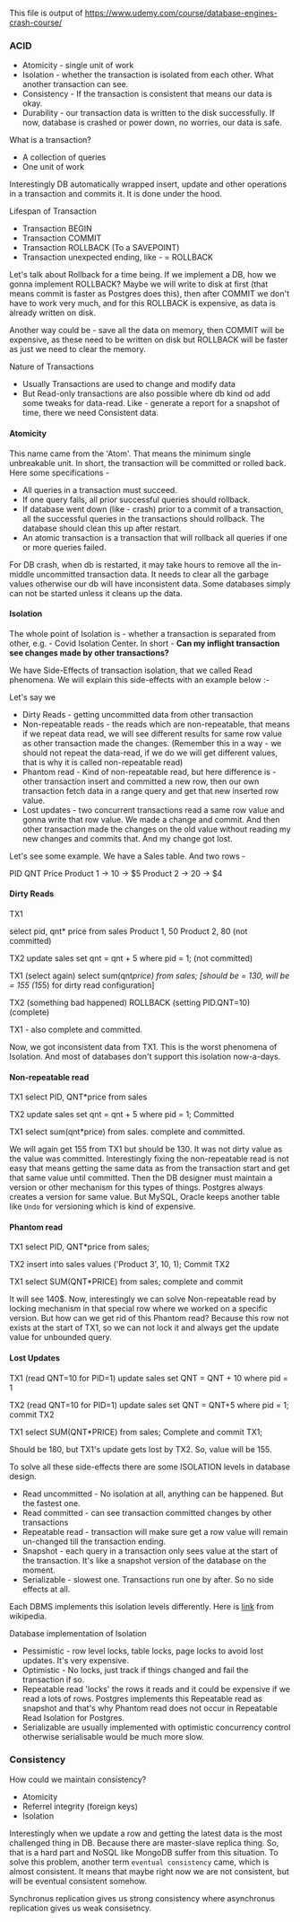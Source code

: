 This file is output of https://www.udemy.com/course/database-engines-crash-course/

### ACID 

- Atomicity - single unit of work
- Isolation - whether the transaction is isolated from each other. What another transaction can see.
- Consistency - If the transaction is consistent that means our data is okay.
- Durability - our transaction data is written to the disk successfully. If now, database is crashed or power down, no worries, our data is safe.

What is a transaction?

- A collection of queries
- One unit of work

Interestingly DB automatically wrapped insert, update and other operations in a transaction and commits it. It is done under the hood.

Lifespan of Transaction

- Transaction BEGIN
- Transaction COMMIT
- Transaction ROLLBACK (To a SAVEPOINT)
- Transaction unexpected ending, like - = ROLLBACK

Let's talk about Rollback for a time being. If we implement a DB, how we gonna implement ROLLBACK? Maybe we will write to disk at first (that means commit is faster as Postgres does this), then after COMMIT we don't have to work very much, and for this ROLLBACK is expensive, as data is already written on disk.  

Another way could be - save all the data on memory, then COMMIT will be expensive, as these need to be written on disk but ROLLBACK will be faster as just we need to clear the memory.

Nature of Transactions

- Usually Transactions are used to change and modify data
- But Read-only transactions are also possible where db kind od add some tweaks for data-read. Like - generate a report for a snapshot of time, there we need Consistent data.
#### Atomicity

This name came from the 'Atom'. That means the minimum single unbreakable unit. In short, the transaction will be committed or rolled back. Here some specifications - 

- All queries in a transaction must succeed.
- If one query fails, all prior successful queries should rollback.
- If database went down (like - crash) prior to a commit of a transaction, all the successful queries in the transactions should rollback. The database should clean this up after restart.
- An atomic transaction is a transaction that will rollback all queries if one or more queries failed.

For DB crash, when db is restarted, it may take hours to remove all the in-middle uncommitted transaction data. It needs to clear all the garbage values otherwise our db will have inconsistent data. Some databases simply can not be started unless it cleans up the data.

#### Isolation

The whole point of Isolation is - whether a transaction is separated from other, e.g. - Covid Isolation Center. In short - 
**Can my inflight transaction see changes made by other transactions?**

We have Side-Effects of transaction isolation, that we called Read phenomena. We will explain this side-effects with an example below :-

Let's say we 

- Dirty Reads - getting uncommitted data from other transaction
- Non-repeatable reads - the reads which are non-repeatable, that means if we repeat data read, we will see different results for same row value as other transaction made the changes. (Remember this in a way - we should not repeat the data-read, if we do we will get different values, that is why it is called non-repeatable read)
- Phantom read - Kind of non-repeatable read, but here difference is - other transaction insert and committed a new row, then our own transaction fetch data in a range query and get that new inserted row value.
- Lost updates - two concurrent transactions read a same row value and gonna write that row value. We made a change and commit. And then other transaction made the changes on the old value without reading my new changes and commits that. And my change got lost.
  
Let's see some example.
We have a Sales table. And two rows -

PID         QNT     Price
Product 1 -> 10 ->  $5
Product 2 -> 20 ->  $4
#### Dirty Reads

TX1

select pid, qnt* price from sales
Product 1, 50
Product 2, 80
(not committed)

TX2
update sales set qnt = qnt + 5 where pid = 1;
(not committed)

TX1
(select again)
select sum(qnt*price) from sales; 
[should be = 130, will be = 155 (15*5) for dirty read configuration]

TX2
(something bad happened)
ROLLBACK (setting PID.QNT=10)
(complete)

TX1 - also complete and committed.

Now, we got inconsistent data from TX1.
This is the worst phenomena of Isolation. And most of databases don't support this isolation now-a-days.

#### Non-repeatable read

TX1
select PID, QNT*price from sales

TX2
update sales set qnt = qnt + 5 where pid = 1;
Committed

TX1
select sum(qnt*price) from sales.
complete and committed.

We will again get 155 from TX1 but should be 130. It was not dirty value as the value was committed. 
Interestingly fixing the non-repeatable read is not easy that means getting the same data as from the transaction start and get that same value until committed. Then the DB designer must maintain a version or other mechanism for this types of things. Postgres always creates a version for same value. But MySQL, Oracle keeps another table like `Undo` for versioning which is kind of expensive.

#### Phantom read

TX1
select PID, QNT*price from sales;

TX2
insert into sales values ('Product 3', 10, 1);
Commit TX2

TX1
select SUM(QNT*PRICE) from sales;
complete and commit

It will see 140$. 
Now, interestingly we can solve Non-repeatable read by locking mechanism in that special row where we worked on a specific version. But how can we get rid of this Phantom read? Because this row not exists at the start of TX1, so we can not lock it and always get the update value for unbounded query.

#### Lost Updates

TX1
(read QNT=10 for PID=1)
update sales set QNT = QNT + 10 where pid = 1

TX2
(read QNT=10 for PID=1)
update sales set QNT = QNT+5 where pid = 1;
commit TX2

TX1
select SUM(QNT*PRICE) from sales;
Complete and commit TX1;

Should be 180, but TX1's update gets lost by TX2. So, value will be 155.

To solve all these side-effects there are some ISOLATION levels in database design.

- Read uncommitted - No isolation at all, anything can be happened. But the fastest one.
- Read committed - can see transaction committed changes by other transactions
- Repeatable read - transaction will make sure get a row value will remain un-changed till the transaction ending.
- Snapshot - each query in a transaction only sees value at the start of the transaction. It's like a snapshot version of the database on the moment.
- Serializable - slowest one. Transactions run one by after. So no side effects at all.

Each DBMS implements this isolation levels differently. Here is [link](https://en.wikipedia.org/wiki/Isolation_(database_systems)#:~:text=Isolation%20is%20typically%20defined%20at,the%20use%20of%20temporary%20tables.) from wikipedia.

Database implementation of Isolation

- Pessimistic - row level locks, table locks, page locks to avoid lost updates. It's very expensive.
- Optimistic - No locks, just track if things changed and fail the transaction if so.
- Repeatable read 'locks' the rows it reads and it could be expensive if we read a lots of rows. Postgres implements this Repeatable read as snapshot and that's why Phantom read does not occur in Repeatable Read Isolation for Postgres.
- Serializable are usually implemented with optimistic concurrency control otherwise serialisable would be much more slow.


### Consistency
How could we maintain consistency?

- Atomicity
- Referrel integrity (foreign keys)
- Isolation

Interestingly when we update a row and getting the latest data is the most challenged thing in DB. Because there are master-slave replica thing. So, that is a hard part and NoSQL like MongoDB suffer from this situation. To solve this problem, another term `eventual consistency` came, which is almost consistent. It means that maybe right now we are not consistent, but will be eventual consistent somehow.

Synchronus replication gives us strong consistency where asynchronus replication gives us weak consisetncy.